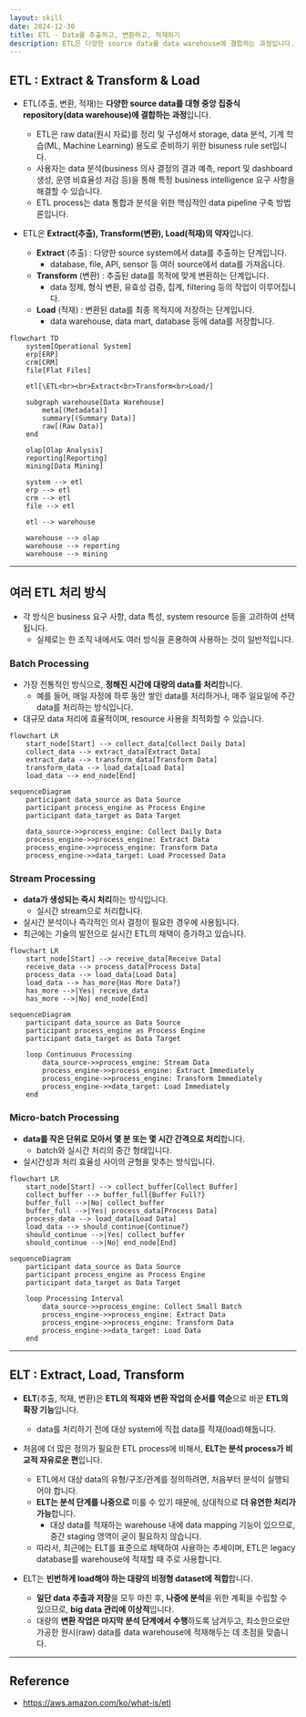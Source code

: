 ```yaml
---
layout: skill
date: 2024-12-30
title: ETL - Data를 추출하고, 변환하고, 적재하기
description: ETL은 다양한 source data를 data warehouse에 결합하는 과정입니다.
---
```



## ETL : Extract & Transform & Load

- ETL(추출, 변환, 적재)는 **다양한 source data를 대형 중앙 집중식 repository(data warehouse)에 결합하는 과정**입니다.
    - ETL은 raw data(원시 자료)를 정리 및 구성해서 storage, data 분석, 기계 학습(ML, Machine Learning) 용도로 준비하기 위한 bisuness rule set입니다.
    - 사용자는 data 분석(business 의사 결정의 결과 예측, report 및 dashboard 생성, 운영 비효율성 저감 등)을 통해 특정 business intelligence 요구 사항을 해결할 수 있습니다.
    - ETL process는 data 통합과 분석을 위한 핵심적인 data pipeline 구축 방법론입니다.

- ETL은 **Extract(추출), Transform(변환), Load(적재)의 약자**입니다.
    - **Extract** (추출) : 다양한 source system에서 data를 추출하는 단계입니다.
        - database, file, API, sensor 등 여러 source에서 data를 가져옵니다.
    - **Transform** (변환) : 추출된 data를 목적에 맞게 변환하는 단계입니다.
        - data 정제, 형식 변환, 유효성 검증, 집계, filtering 등의 작업이 이루어집니다.
    - **Load** (적재) : 변환된 data를 최종 목적지에 저장하는 단계입니다.
        - data warehouse, data mart, database 등에 data를 저장합니다.

```mermaid
flowchart TD
    system[Operational System]
    erp[ERP]
    crm[CRM]
    file[Flat Files]

    etl[\ETL<br><br>Extract<br>Transform<br>Load/]

    subgraph warehouse[Data Warehouse]
        meta[(Metadata)]
        summary[(Summary Data)]
        raw[(Raw Data)]
    end

    olap[Olap Analysis]
    reporting[Reporting]
    mining[Data Mining]

    system --> etl
    erp --> etl
    crm --> etl
    file --> etl

    etl --> warehouse
    
    warehouse --> olap
    warehouse --> reporting
    warehouse --> mining
```


---


## 여러 ETL 처리 방식

- 각 방식은 business 요구 사항, data 특성, system resource 등을 고려하여 선택됩니다.
    - 실제로는 한 조직 내에서도 여러 방식을 혼용하여 사용하는 것이 일반적입니다.


### Batch Processing

- 가장 전통적인 방식으로, **정해진 시간에 대량의 data를 처리**합니다.
    - 예를 들어, 매일 자정에 하루 동안 쌓인 data를 처리하거나, 매주 일요일에 주간 data를 처리하는 방식입니다.
- 대규모 data 처리에 효율적이며, resource 사용을 최적화할 수 있습니다.

```mermaid
flowchart LR
    start_node[Start] --> collect_data[Collect Daily Data]
    collect_data --> extract_data[Extract Data]
    extract_data --> transform_data[Transform Data]
    transform_data --> load_data[Load Data]
    load_data --> end_node[End]
```

```mermaid
sequenceDiagram
    participant data_source as Data Source
    participant process_engine as Process Engine
    participant data_target as Data Target

    data_source->>process_engine: Collect Daily Data
    process_engine->>process_engine: Extract Data
    process_engine->>process_engine: Transform Data
    process_engine->>data_target: Load Processed Data
```


### Stream Processing

- **data가 생성되는 즉시 처리**하는 방식입니다.
    - 실시간 stream으로 처리합니다.
- 실시간 분석이나 즉각적인 의사 결정이 필요한 경우에 사용됩니다.
- 최근에는 기술의 발전으로 실시간 ETL의 채택이 증가하고 있습니다.

```mermaid
flowchart LR
    start_node[Start] --> receive_data[Receive Data]
    receive_data --> process_data[Process Data]
    process_data --> load_data[Load Data]
    load_data --> has_more{Has More Data?}
    has_more -->|Yes| receive_data
    has_more -->|No| end_node[End]
```

```mermaid
sequenceDiagram
    participant data_source as Data Source
    participant process_engine as Process Engine
    participant data_target as Data Target

    loop Continuous Processing
        data_source->>process_engine: Stream Data
        process_engine->>process_engine: Extract Immediately
        process_engine->>process_engine: Transform Immediately
        process_engine->>data_target: Load Immediately
    end
```


### Micro-batch Processing

- **data를 작은 단위로 모아서 몇 분 또는 몇 시간 간격으로 처리**합니다.
    - batch와 실시간 처리의 중간 형태입니다.
- 실시간성과 처리 효율성 사이의 균형을 맞추는 방식입니다.

```mermaid
flowchart LR
    start_node[Start] --> collect_buffer[Collect Buffer]
    collect_buffer --> buffer_full{Buffer Full?}
    buffer_full -->|No| collect_buffer
    buffer_full -->|Yes| process_data[Process Data]
    process_data --> load_data[Load Data]
    load_data --> should_continue{Continue?}
    should_continue -->|Yes| collect_buffer
    should_continue -->|No| end_node[End]
```

```mermaid
sequenceDiagram
    participant data_source as Data Source
    participant process_engine as Process Engine
    participant data_target as Data Target

    loop Processing Interval
        data_source->>process_engine: Collect Small Batch
        process_engine->>process_engine: Extract Data
        process_engine->>process_engine: Transform Data
        process_engine->>data_target: Load Data
    end
```


---


## ELT : Extract, Load, Transform

- **ELT**(추출, 적재, 변환)은 **ETL의 적재와 변환 작업의 순서를 역순**으로 바꾼 **ETL의 확장 기능**입니다.
    - data를 처리하기 전에 대상 system에 직접 data를 적재(load)해둡니다.

- 처음에 더 많은 정의가 필요한 ETL process에 비해서, **ELT는 분석 process가 비교적 자유로운 편**입니다.
    - ETL에서 대상 data의 유형/구조/관계를 정의하려면, 처음부터 분석이 실행되어야 합니다.
    - **ELT는 분석 단계를 나중으로** 미룰 수 있기 때문에, 상대적으로 **더 유연한 처리가 가능**합니다.
        - 대상 data를 적재하는 warehouse 내에 data mapping 기능이 있으므로, 중간 staging 영역이 굳이 필요하지 않습니다.
    - 따라서, 최근에는 ELT를 표준으로 채택하여 사용하는 추세이며, ETL은 legacy database를 warehouse에 적재할 때 주로 사용합니다.

- ELT는 **빈번하게 load해야 하는 대량의 비정형 dataset에 적합**합니다.
    - **일단 data 추출과 저장**을 모두 마친 후, **나중에 분석**을 위한 계획을 수립할 수 있으므로, **big data 관리에 이상적**입니다.
    - 대량의 **변환 작업은 마지막 분석 단계에서 수행**하도록 남겨두고, 최소한으로만 가공한 원시(raw) data를 data warehouse에 적재해두는 데 초점을 맞춥니다.


---


## Reference

- <https://aws.amazon.com/ko/what-is/etl>

